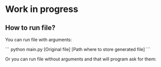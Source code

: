 <h1>Work in progress</h1>

<h2>How to run file?</h2>
<p>You can run file with arguments:</p>
    ```
    python main.py [Original file] [Path where to store generated file]
    ```
<p>Or you can run file without arguments and that will program ask for them:</p>
